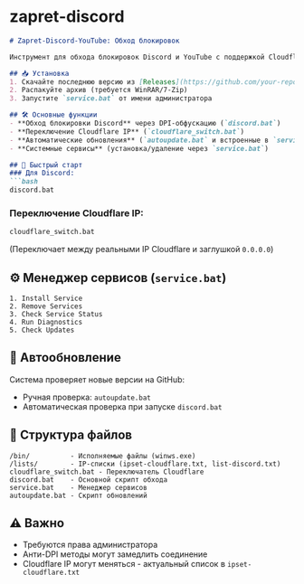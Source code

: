 # zapret-discord  

```markdown
# Zapret-Discord-YouTube: Обход блокировок

Инструмент для обхода блокировок Discord и YouTube с поддержкой Cloudflare IP-переключения и автоматических обновлений.

## 📥 Установка
1. Скачайте последнюю версию из [Releases](https://github.com/your-repo/releases)
2. Распакуйте архив (требуется WinRAR/7-Zip)
3. Запустите `service.bat` от имени администратора

## 🛠 Основные функции
- **Обход блокировки Discord** через DPI-обфускацию (`discord.bat`)
- **Переключение Cloudflare IP** (`cloudflare_switch.bat`)
- **Автоматические обновления** (`autoupdate.bat` и встроенные в `service.bat`)
- **Системные сервисы** (установка/удаление через `service.bat`)

## 🚀 Быстрый старт
### Для Discord:
```bash
discord.bat
```

### Переключение Cloudflare IP:
```bash
cloudflare_switch.bat
```
(Переключает между реальными IP Cloudflare и заглушкой `0.0.0.0`)

## ⚙️ Менеджер сервисов (`service.bat`)
```
1. Install Service
2. Remove Services
3. Check Service Status
4. Run Diagnostics
5. Check Updates
```

## 🔄 Автообновление
Система проверяет новые версии на GitHub:
- Ручная проверка: `autoupdate.bat`
- Автоматическая проверка при запуске `discord.bat`

## 📁 Структура файлов
```
/bin/          - Исполняемые файлы (winws.exe)
/lists/        - IP-списки (ipset-cloudflare.txt, list-discord.txt)
cloudflare_switch.bat - Переключатель Cloudflare
discord.bat    - Основной скрипт обхода
service.bat    - Менеджер сервисов
autoupdate.bat - Скрипт обновлений
```

## ⚠️ Важно
- Требуются права администратора
- Анти-DPI методы могут замедлить соединение
- Cloudflare IP могут меняться - актуальный список в `ipset-cloudflare.txt`
